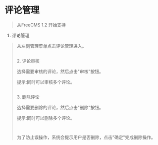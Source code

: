 # 评论管理 #
<p>
<blockquote></p>
<p>
</blockquote><blockquote>从FreeCMS 1.2 开始支持</p>
<p>
</blockquote><ol><li>评论管理</p>
<p>
</li></ol><blockquote>从左侧管理菜单点击评论管理进入。</p>
<p>
<a href='http://static.oschina.net/uploads/space/2013/0305/133938_UPc5_916014.png'><img src='http://static.oschina.net/uploads/space/2013/0305/133938_UPc5_916014.png' alt='' /></a></p>
<p>
2. 评论审核</p>
<p>
选择需要审核的评论，然后点击"审核"按钮。</p>
<p>
提示:同时可以审核多个评论。</p>
<p>
<a href='http://static.oschina.net/uploads/space/2013/0305/133950_aj8r_916014.png'><img src='http://static.oschina.net/uploads/space/2013/0305/133950_aj8r_916014.png' alt='' /></a></p>
<p>
3. 删除评论</p>
<p>
选择需要删除的评论，然后点击"删除"按钮。</p>
<p>
提示:同时可以删除多个评论。</p>
<p>
<a href='http://static.oschina.net/uploads/space/2013/0305/134003_rR05_916014.png'><img src='http://static.oschina.net/uploads/space/2013/0305/134003_rR05_916014.png' alt='' /></a></p>
<p>
<a href='http://static.oschina.net/uploads/space/2013/0305/134019_XoJZ_916014.png'><img src='http://static.oschina.net/uploads/space/2013/0305/134019_XoJZ_916014.png' alt='' /></a></p>
<p>
为了防止误操作，系统会提示用户是否删除，点击"确定"完成删除操作。</p>